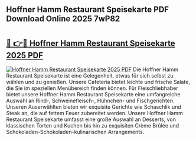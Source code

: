 ## Hoffner Hamm Restaurant Speisekarte PDF Download Online 2025 7wP82

# <h2><a href="http://gc5lfz.nevu.top/?p=Hoffner+Hamm+Restaurant+Speisekarte">🔗 👉🔴 Hoffner Hamm Restaurant Speisekarte 2025 PDF</a></h2>

[![Hoffner Hamm Restaurant Speisekarte 2025 PDF](https://i.imgur.com/dBaPXMq.png)](http://gc5lfz.nevu.top/?p=Hoffner+Hamm+Restaurant+Speisekarte)
Die Hoffner Hamm Restaurant Speisekarte ist eine Gelegenheit, etwas für sich selbst zu wählen und zu genießen. Unsere Cafeteria bietet leichte und frische Salate, die Sie im speziellen Menübereich finden können. Für Fleischliebhaber bietet unsere Hoffner Hamm Restaurant Speisekarte eine umfangreiche Auswahl an Rind-, Schweinefleisch-, Hühnchen- und Fischgerichten. Unseren Auserwählten bieten wir exquisite Gerichte wie Schaschlik und Steak an, die auf fettem Feuer zubereitet werden. Unsere Hoffner Hamm Restaurant Speisekarte umfasst eine große Auswahl an Desserts, von klassischen Torten und Kuchen bis hin zu exquisiten Crème Brûlée und Schokoladen-Schokoladen-kulinarischen Arrangements.
